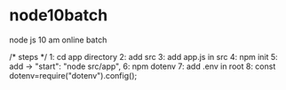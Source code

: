 # node10batch
node js 10 am online batch

/* steps */
1: cd app directory
2: add src
3: add app.js in src
4: npm init 
5: add ->  "start": "node src/app",
6: npm dotenv
7: add .env in root
8: const dotenv=require("dotenv").config();

